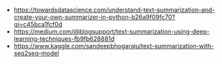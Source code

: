 - https://towardsdatascience.com/understand-text-summarization-and-create-your-own-summarizer-in-python-b26a9f09fc70?gi=c45bca1fcf0d
- https://medium.com/@blogsupport/text-summarization-using-deep-learning-techniques-fb9fb628881d
- https://www.kaggle.com/sandeepbhogaraju/text-summarization-with-seq2seq-model